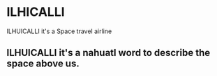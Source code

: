 # ILHICALLI

ILHUICALLI it's a Space travel airline

## ILHUICALLI it's a nahuatl word to describe the space above us.
